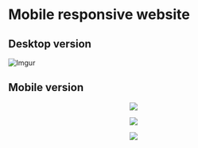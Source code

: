 # Mobile responsive website #


## Desktop version

![Imgur](https://i.imgur.com/RW3aywD.png)

## Mobile version

<!-- * ![Imgur](https://i.imgur.com/W7OGbpA.png?1)

* ![Imgur](https://i.imgur.com/lUT5aKI.png?1)

* ![Imgur](https://i.imgur.com/dajWDcD.png?1) -->

<p align="center">
  <img src="https://i.imgur.com/W7OGbpA.png?1">
</p>
<p align="center">
    <img src="https://i.imgur.com/lUT5aKI.png?1">
</p>
<p align="center">
    <img src="https://i.imgur.com/dajWDcD.png?1">
</p>
